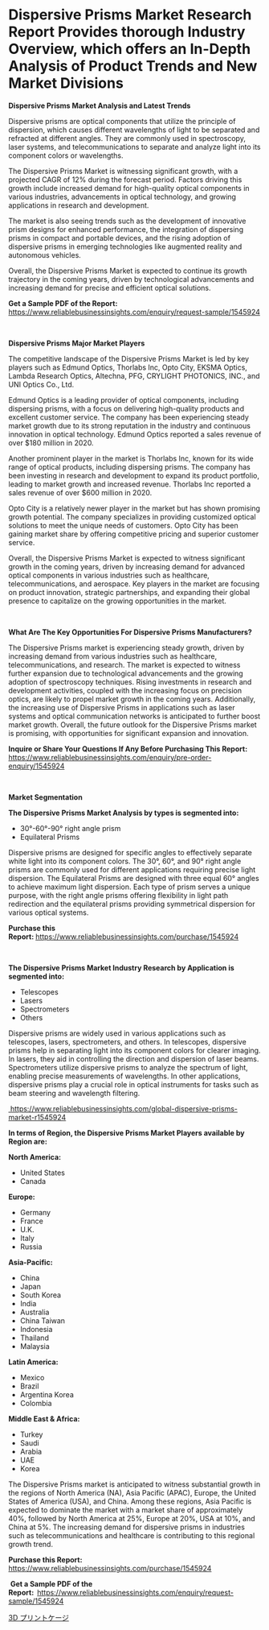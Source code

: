 <p><h1>Dispersive Prisms Market Research Report Provides thorough Industry Overview, which offers an In-Depth Analysis of Product Trends and New Market Divisions</h1></p><p><strong>Dispersive Prisms Market Analysis and Latest Trends</strong></p>
<p><p>Dispersive prisms are optical components that utilize the principle of dispersion, which causes different wavelengths of light to be separated and refracted at different angles. They are commonly used in spectroscopy, laser systems, and telecommunications to separate and analyze light into its component colors or wavelengths.</p><p>The Dispersive Prisms Market is witnessing significant growth, with a projected CAGR of 12% during the forecast period. Factors driving this growth include increased demand for high-quality optical components in various industries, advancements in optical technology, and growing applications in research and development.</p><p>The market is also seeing trends such as the development of innovative prism designs for enhanced performance, the integration of dispersing prisms in compact and portable devices, and the rising adoption of dispersive prisms in emerging technologies like augmented reality and autonomous vehicles.</p><p>Overall, the Dispersive Prisms Market is expected to continue its growth trajectory in the coming years, driven by technological advancements and increasing demand for precise and efficient optical solutions.</p></p>
<p><strong>Get a Sample PDF of the Report:&nbsp;</strong> <a href="https://www.reliablebusinessinsights.com/enquiry/request-sample/1545924">https://www.reliablebusinessinsights.com/enquiry/request-sample/1545924</a></p>
<p>&nbsp;</p>
<p><strong>Dispersive Prisms Major Market Players</strong></p>
<p><p>The competitive landscape of the Dispersive Prisms Market is led by key players such as Edmund Optics, Thorlabs Inc, Opto City, EKSMA Optics, Lambda Research Optics, Altechna, PFG, CRYLIGHT PHOTONICS, INC., and UNI Optics Co., Ltd.</p><p>Edmund Optics is a leading provider of optical components, including dispersing prisms, with a focus on delivering high-quality products and excellent customer service. The company has been experiencing steady market growth due to its strong reputation in the industry and continuous innovation in optical technology. Edmund Optics reported a sales revenue of over $180 million in 2020.</p><p>Another prominent player in the market is Thorlabs Inc, known for its wide range of optical products, including dispersing prisms. The company has been investing in research and development to expand its product portfolio, leading to market growth and increased revenue. Thorlabs Inc reported a sales revenue of over $600 million in 2020.</p><p>Opto City is a relatively newer player in the market but has shown promising growth potential. The company specializes in providing customized optical solutions to meet the unique needs of customers. Opto City has been gaining market share by offering competitive pricing and superior customer service.</p><p>Overall, the Dispersive Prisms Market is expected to witness significant growth in the coming years, driven by increasing demand for advanced optical components in various industries such as healthcare, telecommunications, and aerospace. Key players in the market are focusing on product innovation, strategic partnerships, and expanding their global presence to capitalize on the growing opportunities in the market.</p></p>
<p>&nbsp;</p>
<p><strong>What Are The Key Opportunities For Dispersive Prisms Manufacturers?</strong></p>
<p><p>The Dispersive Prisms market is experiencing steady growth, driven by increasing demand from various industries such as healthcare, telecommunications, and research. The market is expected to witness further expansion due to technological advancements and the growing adoption of spectroscopy techniques. Rising investments in research and development activities, coupled with the increasing focus on precision optics, are likely to propel market growth in the coming years. Additionally, the increasing use of Dispersive Prisms in applications such as laser systems and optical communication networks is anticipated to further boost market growth. Overall, the future outlook for the Dispersive Prisms market is promising, with opportunities for significant expansion and innovation.</p></p>
<p><strong>Inquire or Share Your Questions If Any Before Purchasing This Report:</strong> <a href="https://www.reliablebusinessinsights.com/enquiry/pre-order-enquiry/1545924">https://www.reliablebusinessinsights.com/enquiry/pre-order-enquiry/1545924</a></p>
<p>&nbsp;</p>
<p><strong>Market Segmentation</strong></p>
<p><strong>The Dispersive Prisms Market Analysis by types is segmented into:</strong></p>
<p><ul><li>30°-60°-90° right angle prism</li><li>Equilateral Prisms</li></ul></p>
<p><p>Dispersive prisms are designed for specific angles to effectively separate white light into its component colors. The 30°, 60°, and 90° right angle prisms are commonly used for different applications requiring precise light dispersion. The Equilateral Prisms are designed with three equal 60° angles to achieve maximum light dispersion. Each type of prism serves a unique purpose, with the right angle prisms offering flexibility in light path redirection and the equilateral prisms providing symmetrical dispersion for various optical systems.</p></p>
<p><strong>Purchase this Report:&nbsp;</strong><a href="https://www.reliablebusinessinsights.com/purchase/1545924">https://www.reliablebusinessinsights.com/purchase/1545924</a></p>
<p>&nbsp;</p>
<p><strong>The Dispersive Prisms Market Industry Research by Application is segmented into:</strong></p>
<p><ul><li>Telescopes</li><li>Lasers</li><li>Spectrometers</li><li>Others</li></ul></p>
<p><p>Dispersive prisms are widely used in various applications such as telescopes, lasers, spectrometers, and others. In telescopes, dispersive prisms help in separating light into its component colors for clearer imaging. In lasers, they aid in controlling the direction and dispersion of laser beams. Spectrometers utilize dispersive prisms to analyze the spectrum of light, enabling precise measurements of wavelengths. In other applications, dispersive prisms play a crucial role in optical instruments for tasks such as beam steering and wavelength filtering.</p></p>
<p><a href="https://www.reliablebusinessinsights.com/global-dispersive-prisms-market-r1545924">&nbsp;https://www.reliablebusinessinsights.com/global-dispersive-prisms-market-r1545924</a></p>
<p><strong>In terms of Region, the Dispersive Prisms Market Players available by Region are:</strong></p>
<p>
    <p> <strong> North America: </strong>
        <ul>
            <li>United States</li>
            <li>Canada</li>
        </ul>
        </p> 
    <p> <strong> Europe: </strong>
        <ul>
            <li>Germany</li>
            <li>France</li>
            <li>U.K.</li>
            <li>Italy</li>
            <li>Russia</li>
        </ul>
        </p> 
    <p> <strong> Asia-Pacific: </strong>
        <ul>
            <li>China</li>
            <li>Japan</li>
            <li>South Korea</li>
            <li>India</li>
            <li>Australia</li>
            <li>China Taiwan</li>
            <li>Indonesia</li>
            <li>Thailand</li>
            <li>Malaysia</li>
        </ul>
        </p> 
    <p> <strong> Latin America: </strong>
        <ul>
            <li>Mexico</li>
            <li>Brazil</li>
            <li>Argentina Korea</li>
            <li>Colombia</li>
        </ul>
        </p> 
    <p> <strong> Middle East & Africa: </strong>
        <ul>
            <li>Turkey</li>
            <li>Saudi</li>
            <li>Arabia</li>
            <li>UAE</li>
            <li>Korea</li>
        </ul>
    </p>
    </p>
<p><p>The Dispersive Prisms market is anticipated to witness substantial growth in the regions of North America (NA), Asia Pacific (APAC), Europe, the United States of America (USA), and China. Among these regions, Asia Pacific is expected to dominate the market with a market share of approximately 40%, followed by North America at 25%, Europe at 20%, USA at 10%, and China at 5%. The increasing demand for dispersive prisms in industries such as telecommunications and healthcare is contributing to this regional growth trend.</p></p>
<p><strong>Purchase this Report: </strong><a href="https://www.reliablebusinessinsights.com/purchase/1545924">https://www.reliablebusinessinsights.com/purchase/1545924</a></p>
<p>&nbsp;<strong>Get a Sample PDF of the Report:&nbsp;&nbsp;</strong><a href="https://www.reliablebusinessinsights.com/enquiry/request-sample/1545924">https://www.reliablebusinessinsights.com/enquiry/request-sample/1545924</a></p>
<p><strong></strong></p>
<p><p><a href="https://github.com/ReganWisoky2023/Market-Research-Report-List-2/blob/main/6332250153986.md">3D プリントケージ</a></p></p>